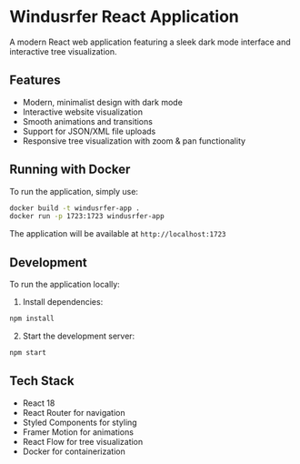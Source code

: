 # Windusrfer React Application

A modern React web application featuring a sleek dark mode interface and interactive tree visualization.

## Features

- Modern, minimalist design with dark mode
- Interactive website visualization
- Smooth animations and transitions
- Support for JSON/XML file uploads
- Responsive tree visualization with zoom & pan functionality

## Running with Docker

To run the application, simply use:

```bash
docker build -t windusrfer-app .
docker run -p 1723:1723 windusrfer-app
```

The application will be available at `http://localhost:1723`

## Development

To run the application locally:

1. Install dependencies:
```bash
npm install
```

2. Start the development server:
```bash
npm start
```

## Tech Stack

- React 18
- React Router for navigation
- Styled Components for styling
- Framer Motion for animations
- React Flow for tree visualization
- Docker for containerization
